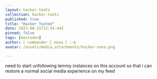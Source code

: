 ```yaml
---
layout: hacker-toots
collection: hacker-toots
published: true
title: "Hacker Tooted"
date: 2023-08-21T12:54:44Z
pinned: false
tags: [mastodon]
author: ⸸ commander ░ nova ⸸ :~$
avatar: /assets/media_attachments/hacker-nova.png

---
```


<p>need to start unfollowing lemmy instances on this account so that i can restore a normal social media experience on my feed</p>


